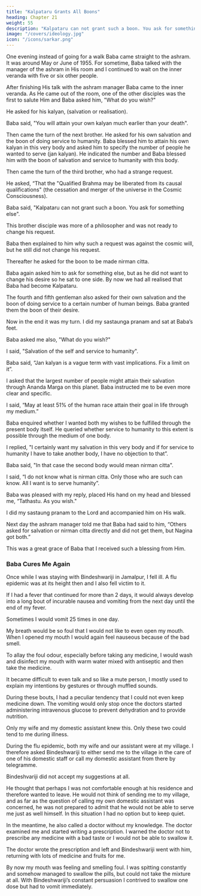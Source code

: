 ```yaml
---
title: "Kalpataru Grants All Boons"
heading: Chapter 21
weight: 55
description: "Kalpataru can not grant such a boon. You ask for something else"
image: "/covers/ideology.jpg"
icon: "/icons/sarkar.png"
---
```


<!-- Salutations to Baba Who Grants the Desired Boon -->


One evening instead of going for a walk Baba came straight to the ashram. It was around May or June of 1955. For sometime, Baba talked with the manager of the ashram in His room and I continued to wait on the inner veranda with five or six other people.

After finishing His talk with the ashram manager Baba came to the inner veranda. As He came out of the room, one of the other disciples was the first to salute Him and Baba asked him, "What do you wish?"

<!-- Baba was speaking in an unusual manner, so I slipped back a little just to assess the situation before facing Him. By now Baba had sat on a cot in the veranda and asked all of us to sit in front of Him.

Then Baba called the brother disciple who was nearest and asked him, "What do you wish?" -->

He asked for his kalyan, (salvation or realisation). 

Baba said, "You will attain your own kalyan much earlier than your death".

Then came the turn of the next brother. He asked for his own salvation and the boon of doing service to humanity. Baba blessed him to attain his own kalyan in this very body and asked him to specify the number of people he wanted to serve (jan kalyan). He indicated the number and Baba blessed him with the boon of salvation and service to humanity with this body.

Then came the turn of the third brother, who had a strange request.

He asked, “That the "Qualified Brahma may be liberated from its causal qualifications" (the cessation and merger of the universe in the Cosmic Consciousness).

Baba said, "Kalpataru can not grant such a boon. You ask for something else".

This brother disciple was more of a philosopher and was not ready to change his request. 

Baba then explained to him why such a request was against the cosmic will, but he still did not change his request. 

Thereafter he asked for the boon to be made nirman citta. 

Baba again asked him to ask for something else, but as he did not want to change his desire so he sat to one side. By now we had all realised that Baba had become Kalpataru.

The fourth and fifth gentleman also asked for their own salvation and the boon of doing service to a certain number of human beings. Baba granted them the boon of their desire.

Now in the end it was my turn. I did my sastaunga pranam and sat at Baba’s feet. 

Baba asked me also, "What do you wish?"

I said, "Salvation of the self and service to humanity".

Baba said, “Jan kalyan is a vague term with vast implications. Fix a limit on it”.

I asked that the largest number of people might attain their salvation through Ananda Marga on this planet. Baba instructed me to be even more clear and specific. 

I said, “May at least 51% of the human race attain their goal in life through my medium.”

Baba enquired whether I wanted both my wishes to be fulfilled through the present body itself. He queried whether service to humanity to this extent is possible through the medium of one body.

I replied, "I certainly want my salvation in this very body and if for service to humanity I have to take another body, I have no objection to that”. 

Baba said, "In that case the second body would mean nirman citta".

I said, “I do not know what is nirman citta. Only those who are such can know. All I want is to serve humanity”.

Baba was pleased with my reply, placed His hand on my head and blessed me, “Tathastu. As you wish."

I did my sastaung pranam to the Lord and accompanied him on His walk.

Next day the ashram manager told me that Baba had said to him, “Others asked for salvation or nirman citta directly and did not get them, but Nagina got both.” 

This was a great grace of Baba that I received such a blessing from Him.

<!-- Salutations to Baba who Destroys Fear and Sufferings Forever -->


### Baba Cures Me Again

Once while I was staying with Bindeshwariji in Jamalpur, I fell ill. A flu epidemic was at its height then and I also fell victim to it. 

If I had a fever that continued for more than 2 days, it would always develop into a long bout of incurable nausea and vomiting from the next day until the end of my fever.

Sometimes I would vomit 25 times in one day. 

My breath would be so foul that I would not like to even open my mouth. When I opened my mouth I would again feel nauseous because of the bad smell.

To allay the foul odour, especially before taking any medicine, I would wash and disinfect my mouth with warm water mixed with antiseptic and then take the medicine.

It became difficult to even talk and so like a mute person, I mostly used to explain my intentions by gestures or through muffled sounds.

During these bouts, I had a peculiar tendency that I could not even keep medicine down. The vomiting would only stop once the doctors started administering intravenous glucose to prevent dehydration and to provide nutrition. 

Only my wife and my domestic assistant knew this. Only these two could tend to me during illness.

During the flu epidemic, both my wife and our assistant were at my village. I therefore asked Bindeshwariji to either send me to the village in the care of one of his domestic staff or call my domestic assistant from there by telegramme. 

Bindeshvariji did not accept my suggestions at all. 

He thought that perhaps I was not comfortable enough at his residence and therefore wanted to leave. He would not think of sending me to my village, and as far as the question of calling my own domestic assistant was concerned, he was not prepared to admit that he would not be able to serve me just as well himself. In this situation I had no option but to keep quiet. 

In the meantime, he also called a doctor without my knowledge. The doctor examined me and started writing a prescription. I warned the doctor not to prescribe any medicine with a bad taste or I would not be able to swallow it. 

The doctor wrote the prescription and left and Bindeshwariji went with him, returning with lots of medicine and fruits for me.

By now my mouth was feeling and smelling foul. I was spitting constantly and somehow managed to swallow the pills, but could not take the mixture at all. With Bindeshwariji’s constant persuasion I contrived to swallow one dose but had to vomit immediately. 

